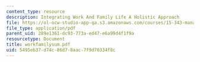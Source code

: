 ```yaml
---
content_type: resource
description: Integrating Work And Family Life A Holistic Approach
file: https://ol-ocw-studio-app-qa.s3.amazonaws.com/courses/15-343-managing-transformations-in-work-organizations-and-society-spring-2002/5495eb37d74c86d78aac7f9d70334f8c_workfamilysum.pdf
file_type: application/pdf
parent_uid: 289e1361-dc93-773a-ed47-e6a99d4f1f9a
resourcetype: Document
title: workfamilysum.pdf
uid: 5495eb37-d74c-86d7-8aac-7f9d70334f8c
---
```

